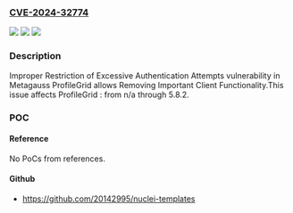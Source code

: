 ### [CVE-2024-32774](https://cve.mitre.org/cgi-bin/cvename.cgi?name=CVE-2024-32774)
![](https://img.shields.io/static/v1?label=Product&message=ProfileGrid&color=blue)
![](https://img.shields.io/static/v1?label=Version&message=n%2Fa&color=blue)
![](https://img.shields.io/static/v1?label=Vulnerability&message=CWE-307%20Improper%20Restriction%20of%20Excessive%20Authentication%20Attempts&color=brighgreen)

### Description

Improper Restriction of Excessive Authentication Attempts vulnerability in Metagauss ProfileGrid allows Removing Important Client Functionality.This issue affects ProfileGrid : from n/a through 5.8.2.

### POC

#### Reference
No PoCs from references.

#### Github
- https://github.com/20142995/nuclei-templates

